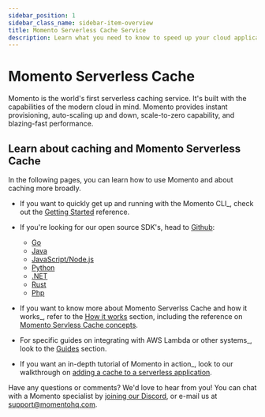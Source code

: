 ```yaml
---
sidebar_position: 1
sidebar_class_name: sidebar-item-overview
title: Momento Serverless Cache Service
description: Learn what you need to know to speed up your cloud application with the world's first serverless cache.
---
```

<meta name="google-site-verification" content="jXAJxglm5PRXRtL0R8kfGf80Xs1WM3IVAwAUPJC23lI" />

# Momento Serverless Cache
Momento is the world's first serverless caching service. It's built with the capabilities of the modern cloud in mind. Momento provides instant provisioning, auto-scaling up and down, scale-to-zero capability, and blazing-fast performance.

## Learn about caching and Momento Serverless Cache
In the following pages, you can learn how to use Momento and about caching more broadly.

- If you want to quickly get up and running with the Momento CLI_, check out the [Getting Started](./getting-started) reference.

- If you're looking for our open source SDK's, head to [Github](https://github.com/momentohq):
  - [Go](https://github.com/momentohq/client-sdk-go)
  - [Java](https://github.com/momentohq/client-sdk-java)
  - [JavaScript/Node.js](https://github.com/momentohq/client-sdk-javascript)
  - [Python](https://github.com/momentohq/client-sdk-python)
  - [.NET](https://github.com/momentohq/client-sdk-dotnet)
  - [Rust](https://github.com/momentohq/client-sdk-rust)
  - [Php](https://github.com/momentohq/client-sdk-php)

- If you want to know more about Momento Serverlss Cache and how it works_, refer to the [How it works](./how-it-works) section, including the reference on [Momento Servless Cache concepts](./how-it-works/momento-concepts).

- For specific guides on integrating with AWS Lambda or other systems_, look to the [Guides](./guides) section.

- If you want an in-depth tutorial of Momento in action_, look to our walkthrough on [adding a cache to a serverless application](./serverless-cache-walkthrough).

Have any questions or comments? We'd love to hear from you! You can chat with a Momento specialist by
[joining our Discord](https://discord.com/invite/3HkAKjUZGq), or e-mail us at [support@momentohq.com](mailto:support@momentohq.com).
